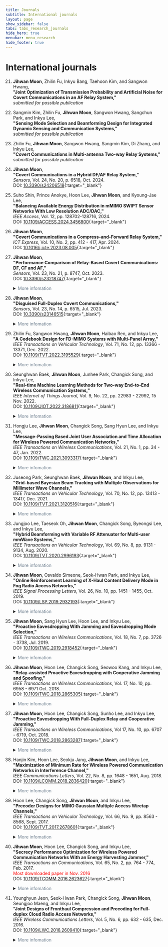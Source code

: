 ```yaml
---
title: Journals
subtitle: International journals
layout: page
show_sidebar: false
tabs: tabs_research_journals
hide_hero: true
menubar: menu_research
hide_footer: true
---
```


# International journals

21. __Jihwan Moon__, Zhilin Fu, Inkyu Bang, Taehoon Kim, and Sangwon Hwang,       
__"Joint Optimization of Transmission Probability and Artificial Noise for Covert Communications in an AF Relay System,"__     
_submitted for possible publication_        

20. Sangmin Kim, Zhilin Fu, __Jihwan Moon__, Sangwon Hwang, Sangchun Park, and Inkyu Lee,        
__"Sensing Mode Selection and Beamforming Design for Integrated Dynamic Sensing and Communication Systems,"__     
_submitted for possible publication_        

19. Zhilin Fu, __Jihwan Moon__, Sangwon Hwang, Sangmin Kim, Di Zhang, and Inkyu Lee,        
__"Covert Communications in Multi-antenna Two-way Relay Systems,"__     
_submitted for possible publication_        

18. __Jihwan Moon__,        
__"Covert Communications in a Hybrid DF/AF Relay System,"__     
_Sensors_, Vol. 24, No. 20, p. 6518, Oct. 2024.     
DOI: [10.3390/s24206518](https://doi.org/10.3390/s24206518){:target="_blank"}       

17. Suho Shin, Prince Anokye, Hoon Lee, __Jihwan Moon__, and Kyoung-Jae Lee,        
__"Balancing Available Energy Distribution in mMIMO SWIPT Sensor Networks With Low Resolution ADC/DAC,"__       
_IEEE Access_, Vol. 12, pp. 128702-128716, 2024.        
DOI: [10.1109/ACCESS.2024.3456800](https://doi.org/10.1109/ACCESS.2024.3456800){:target="_blank"}     

16. __Jihwan Moon__,        
__"Covert Communications in a Compress-and-Forward Relay System,"__     
_ICT Express_, Vol. 10, No. 2, pp. 412 - 417, Apr. 2024.        
DOI: [10.1016/j.icte.2023.08.005](https://doi.org/10.1016/j.icte.2023.08.005){:target="_blank"}     

15. __Jihwan Moon__,        
__"Performance Comparison of Relay-Based Covert Communications: DF, CF and AF,"__     
_Sensors_, Vol. 23, No. 21, p. 8747, Oct. 2023.    
DOI: [10.3390/s23218747](https://doi.org/10.3390/s23218747){:target="_blank"}       
    <details>
        <summary><span style="color:slategray">More infomation</span></summary>
            <span style="color:slategray">
            <ul>
            <li>JIF: 3.4</li>
            <li>Year: 2023</li>
            <li>Category: CHEMISTRY, ANALYTICAL</li>
            <li>Rank: 34/106</li>
            <li>Quartile: Q2</li>
            <li>Percentile: 68.4</li>
            </ul>
            </span>
    </details>

14. __Jihwan Moon__,        
__"Disguised Full-Duplex Covert Communications,"__     
_Sensors_, Vol. 23, No. 14, p. 6515, Jul. 2023.     
DOI: [10.3390/s23146515](https://doi.org/10.3390/s23146515){:target="_blank"}     
    <details>
        <summary><span style="color:slategray">More infomation</span></summary>
            <span style="color:slategray">
            <ul>
            <li>JIF: 3.4</li>
            <li>Year: 2023</li>
            <li>Category: CHEMISTRY, ANALYTICAL</li>
            <li>Rank: 34/106</li>
            <li>Quartile: Q2</li>
            <li>Percentile: 68.4</li>
            </ul>
            </span>
    </details>

13. Zhilin Fu, Sangwon Hwang, __Jihwan Moon__, Haibao Ren, and Inkyu Lee,        
__"A Codebook Design for FD-MIMO Systems with Multi-Panel Array,"__     
_IEEE Transactions on Vehicular Technology_, Vol. 71, No. 12, pp. 13366 - 13371, Dec. 2022.       
DOI: [10.1109/TVT.2022.3195529](https://doi.org/10.1109/TVT.2022.3195529){:target="_blank"}       
    <details>
        <summary><span style="color:slategray">More infomation</span></summary>
            <span style="color:slategray">
            <ul>
            <li>JIF: 6.8</li>
            <li>Year: 2022</li>
            <li>Category: ENGINEERING, ELECTRICAL & ELECTRONIC</li>
            <li>Rank: 39/275</li>
            <li>Quartile: Q1</li>
            <li>Percentile: 86.0</li>
            </ul>
            </span>
    </details>

12. Seunghwan Baek, __Jihwan Moon__, Junhee Park, Changick Song, and Inkyu Lee,        
__"Real-time Machine Learning Methods for Two-way End-to-End Wireless Communication Systems,"__     
_IEEE Internet of Things Journal_, Vol. 9, No. 22, pp. 22983 - 22992, 15 Nov. 2022.     
DOI: [10.1109/JIOT.2022.3186811](https://doi.org/10.1109/JIOT.2022.3186811){:target="_blank"}       
    <details>
        <summary><span style="color:slategray">More infomation</span></summary>
            <span style="color:slategray">
            <ul>
            <li>JIF: 10.6</li>
            <li>Year: 2022</li>
            <li>Category: COMPUTER SCIENCE, INFORMATION SYSTEMS</li>
            <li>Rank: 4/158</li>
            <li>Quartile: Q1</li>
            <li>Percentile: 97.8</li>
            </ul>
            </span>
    </details>

11. Hongju Lee, __Jihwan Moon__, Changick Song, Sang Hyun Lee, and Inkyu Lee,        
__"Message-Passing Based Joint User Association and Time Allocation for Wireless Powered Communication Networks,"__     
_IEEE Transactions on Wireless Communications_, Vol. 21, No. 1, pp. 34 - 47, Jan. 2022.       
DOI: [10.1109/TWC.2021.3093317](https://doi.org/10.1109/TWC.2021.3093317){:target="_blank"}       
    <details>
        <summary><span style="color:slategray">More infomation</span></summary>
            <span style="color:slategray">
            <ul>
            <li>JIF: 10.4</li>
            <li>Year: 2022</li>
            <li>Category: ENGINEERING, ELECTRICAL & ELECTRONIC</li>
            <li>Rank: 16/275</li>
            <li>Quartile: Q1</li>
            <li>Percentile: 94.4</li>
            </ul>
            </span>
    </details>

10. Juseong Park, Seunghwan Baek, __Jihwan Moon__, and Inkyu Lee,        
__"Grid-based Bayesian Beam Tracking with Multiple Observations for Millimeter Wave Channels,"__     
_IEEE Transactions on Vehicular Technology_, Vol. 70, No. 12, pp. 13413 - 13417, Dec. 2021.       
DOI: [10.1109/TVT.2021.3120516](https://doi.org/10.1109/TVT.2021.3120516){:target="_blank"}       
    <details>
        <summary><span style="color:slategray">More infomation</span></summary>
            <span style="color:slategray">
            <ul>
            <li>JIF: 6.239</li>
            <li>Year: 2021</li>
            <li>Category: ENGINEERING, ELECTRICAL & ELECTRONIC</li>
            <li>Rank: 38/276</li>
            <li>Quartile: Q1</li>
            <li>Percentile: 86.41</li>
            </ul>
            </span>
    </details>

9. Jungjoo Lee, Taeseok Oh, __Jihwan Moon__, Changick Song, Byeongsi Lee, and Inkyu Lee,        
__"Hybrid Beamforming with Variable RF Attenuator for Multi-user mmWave Systems,"__     
_IEEE Transactions on Vehicular Technology_, Vol. 69, No. 8, pp. 9131 - 9134, Aug. 2020.       
DOI: [10.1109/TVT.2020.2996193](https://doi.org/10.1109/TVT.2020.2996193){:target="_blank"}       
    <details>
        <summary><span style="color:slategray">More infomation</span></summary>
            <span style="color:slategray">
            <ul>
            <li>JIF: 5.978</li>
            <li>Year: 2020</li>
            <li>Category: ENGINEERING, ELECTRICAL & ELECTRONIC</li>
            <li>Rank: 32/273</li>
            <li>Quartile: Q1</li>
            <li>Percentile: 88.46</li>
            </ul>
            </span>
    </details>

8. __Jihwan Moon__, Osvaldo Simeone, Seok-Hwan Park, and Inkyu Lee,      
__"Online Reinforcement Learning of X-Haul Content Delivery Mode in Fog Radio Access Networks,"__       
_IEEE Signal Processing Letters_, Vol. 26, No. 10, pp. 1451 - 1455, Oct. 2019.        
DOI: [10.1109/LSP.2019.2932193](https://doi.org/10.1109/LSP.2019.2932193){:target="_blank"}       
    <details>
        <summary><span style="color:slategray">More infomation</span></summary>
            <span style="color:slategray">
            <ul>
            <li>JIF: 3.105</li>
            <li>Year: 2019</li>
            <li>Category: ENGINEERING, ELECTRICAL & ELECTRONIC</li>
            <li>Rank: 86/266</li>
            <li>Quartile: Q2</li>
            <li>Percentile: 67.86</li>
            </ul>
            </span>
    </details>

7. __Jihwan Moon__, Sang Hyun Lee, Hoon Lee, and Inkyu Lee,     
__"Proactive Eavesdropping With Jamming and Eavesdropping Mode Selection,"__        
_IEEE Transactions on Wireless Communications_, Vol. 18, No. 7, pp. 3726 - 3738, Jul. 2019.       
DOI: [10.1109/TWC.2019.2918452](https://doi.org/10.1109/TWC.2019.2918452){:target="_blank"}       
    <details>
        <summary><span style="color:slategray">More infomation</span></summary>
            <span style="color:slategray">
            <ul>
            <li>JIF: 6.779</li>
            <li>Year: 2019</li>
            <li>Category: ENGINEERING, ELECTRICAL & ELECTRONIC</li>
            <li>Rank: 20/266</li>
            <li>Quartile: Q1</li>
            <li>Percentile: 92.67</li>
            </ul>
            </span>
    </details>

6. __Jihwan Moon__, Hoon Lee, Changick Song, Seowoo Kang, and Inkyu Lee,        
__"Relay-assisted Proactive Eavesdropping with Cooperative Jamming and Spoofing,"__     
_IEEE Transactions on Wireless Communications_, Vol. 17, No. 10, pp. 6958 - 6971 Oct. 2018.       
DOI: [10.1109/TWC.2018.2865305](https://doi.org/10.1109/TWC.2018.2865305){:target="_blank"}       
    <details>
        <summary><span style="color:slategray">More infomation</span></summary>
            <span style="color:slategray">
            <ul>
            <li>JIF: 6.394</li>
            <li>Year: 2018</li>
            <li>Category: ENGINEERING, ELECTRICAL & ELECTRONIC</li>
            <li>Rank: 20/266</li>
            <li>Quartile: Q1</li>
            <li>Percentile: 92.67</li>
            </ul>
            </span>
    </details>

5. __Jihwan Moon__, Hoon Lee, Changick Song, Sunho Lee, and Inkyu Lee,      
__"Proactive Eavesdropping With Full-Duplex Relay and Cooperative Jamming,"__       
_IEEE Transactions on Wireless Communications_, Vol 17, No. 10, pp. 6707 - 6719, Oct. 2018.       
DOI: [10.1109/TWC.2018.2863287](https://doi.org/10.1109/TWC.2018.2863287){:target="_blank"}       
    <details>
        <summary><span style="color:slategray">More infomation</span></summary>
            <span style="color:slategray">
            <ul>
            <li>JIF: 6.394</li>
            <li>Year: 2018</li>
            <li>Category: ENGINEERING, ELECTRICAL & ELECTRONIC</li>
            <li>Rank: 20/266</li>
            <li>Quartile: Q1</li>
            <li>Percentile: 92.67</li>
            </ul>
            </span>
    </details>

4. Hanjin Kim, Hoon Lee, Seokju Jang, __Jihwan Moon__, and Inkyu Lee,       
__"Maximization of Minimum Rate for Wireless Powered Communication Networks in Interference Channel,"__     
_IEEE Communications Letters_, Vol. 22, No. 8, pp. 1648 - 1651, Aug. 2018.        
DOI: [10.1109/LCOMM.2018.2836420](https://doi.org/10.1109/LCOMM.2018.2836420){:target="_blank"}     
    <details>
        <summary><span style="color:slategray">More infomation</span></summary>
            <span style="color:slategray">
            <ul>
            <li>JIF: 3.457</li>
            <li>Year: 2018</li>
            <li>Category: TELECOMMUNICATIONS</li>
            <li>Rank: 28/88</li>
            <li>Quartile: Q2</li>
            <li>Percentile: 68.75</li>
            </ul>
            </span>
    </details>

3. Hoon Lee, Changick Song, __Jihwan Moon__, and Inkyu Lee,     
__"Precoder Designs for MIMO Gaussian Multiple Access Wiretap Channels,"__      
_IEEE Transactions on Vehicular Technology_, Vol. 66, No. 9, pp. 8563 - 8568, Sept. 2017.     
DOI: [10.1109/TVT.2017.2678601](https://doi.org/10.1109/TVT.2017.2678601){:target="_blank"}       
    <details>
        <summary><span style="color:slategray">More infomation</span></summary>
            <span style="color:slategray">
            <ul>
            <li>JIF: 4.432</li>
            <li>Year: 2017</li>
            <li>Category: TELECOMMUNICATIONS</li>
            <li>Rank: 10/87</li>
            <li>Quartile: Q1</li>
            <li>Percentile: 89.08</li>
            </ul>
            </span>
    </details>

2. __Jihwan Moon__, Hoon Lee, Changick Song, and Inkyu Lee,     
__"Secrecy Performance Optimization for Wireless Powered Communication Networks With an Energy Harvesting Jammer,"__        
_IEEE Transactions on Communications_, Vol. 65, No. 2, pp. 764 - 774, Feb. 2017.      
<span style="color:red">Most downloaded paper in Nov. 2016</span>      
DOI: [10.1109/TCOMM.2016.2623627](https://doi.org/10.1109/TCOMM.2016.2623627){:target="_blank"}     
    <details>
        <summary><span style="color:slategray">More infomation</span></summary>
            <span style="color:slategray">
            <ul>
            <li>JIF: 4.671</li>
            <li>Year: 2017</li>
            <li>Category: TELECOMMUNICATIONS</li>
            <li>Rank: 9/87</li>
            <li>Quartile: Q1</li>
            <li>Percentile: 90.23</li>
            </ul>
            </span>
    </details>

1. Younghyun Jeon, Seok-Hwan Park, Changick Song, __Jihwan Moon__, Seungjoo Maeng, and Inkyu Lee,       
__"Joint Designs of Fronthaul Compression and Precoding for Full-duplex Cloud Radio Access Networks,"__     
_IEEE Wireless Communications Letters_, Vol. 5, No. 6, pp. 632 - 635, Dec. 2016.      
DOI: [10.1109/LWC.2016.2609410](https://doi.org/10.1109/LWC.2016.2609410){:target="_blank"}       
    <details>
        <summary><span style="color:slategray">More infomation</span></summary>
            <span style="color:slategray">
            <ul>
            <li>JIF: 2.449</li>
            <li>Year: 2016</li>
            <li>Category: COMPUTER SCIENCE, INFORMATION SYSTEMS</li>
            <li>Rank: 47/146</li>
            <li>Quartile: Q2</li>
            <li>Percentile: 68.15</li>
            </ul>
            </span>
    </details>

			
